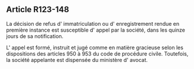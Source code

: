 Article R123-148
----
La décision de refus d' immatriculation ou d' enregistrement rendue en première
instance est susceptible d' appel par la société, dans les quinze jours de sa
notification.

L' appel est formé, instruit et jugé comme en matière gracieuse selon les
dispositions des articles 950 à 953 du code de procédure civile. Toutefois, la
société appelante est dispensée du ministère d' avocat.
